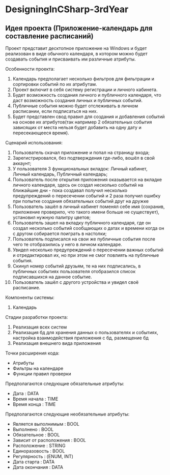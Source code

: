 # DesigningInCSharp-3rdYear

 ## Идея проекта (Приложение-календарь для составление расписаний)
 Проект представит десктопное приложение на Windows и будет реализован в виде обычного календаря, в котором можно будет создавать события и присваивать им различные атрибуты.
 
 Особенности проекта:
 1. Календарь предполагает несколько фильтров для фильтрации и сортировки событий по их атрибутам.
 2. Проект включит в себя систему регистрации и личного кабинета.
 3. Будет возможность создания личного и публичного календаря, что даст возможность создания личных и публичных событий.
 4. Публичные события можно будет отслеживать в личном расписании, если подписаться на них.
 5. Будет представлен свод правил для создания и добавления событий на основе их атрибутов(так например 2 обязательных события зависящих от места нельзя будет добавить на одну дату и пересекающееся время).

 Сценарий использования:
 1. Пользователь скачал приложение и попал на страницу входа;
 2. Зарегистрировался, без подтверждения где-либо, вошёл в свой аккаунт;
 3. У пользователя 3 функциональных вкладок: Личный кабинет, Личный календарь, Публичный календарь;
 4. Пользователь после открытия приложения оказывается на вкладке личного календаря, здесь он создал несколько событий на ближайшие дни - пока
создавал получил несколько предупреждений о пересечении событий и 2 раза получил ошибку при попытке создания обязательных событий друг на дружке
 6. Пользователь зашёл в личный кабинет поменял себе имя (сохранив, приложение проверило, что такого имени больше не существует), установил нужную палитру цветов;
 7. Пользователь зашел на вкладку публичного календаря, где он создал несколько событий сообщающих о датах и времени когда он с другом собирается поиграть в настолки;
 8. Пользователь подписался на свои же публичные события после чего те отобразились у него в личном календаре.
 9. Увидел несколько предупреждений о пересечении важных событий и отредактировал их, но при этом не смог повлиять на публичные события.
 10. Скинул номер событий друзьям, те на них подписались, в публичных событиях пользователя отобразился список подписавшихся на данное событие.
 11. Пользователь зашёл с другого устройства и увидел своё расписание.

 Компоненты системы:
 1. Календарь

 Стадии разработки проекта:
 1. Реализация всех систем
 2. Реализация бд для хранения данных о пользователях и событиях, настройка взаимодействия приложения с бд, размещение бд
 3. Реализация внешнего вида приложения

 Точки расширения кода:
 - Атрибуты
 - Фильтры на календаре
 - Функции правил проверки
 
 Предполагаются следующие обязательные атрибуты:
 - Дата : DATA
 - Время начала : TIME
 - Время конца : TIME
   
 Предполагаются следующие необязательные атрибуты:
 - Является выполнимым : BOOL
 - Выполнено : BOOL
 - Обязательное : BOOL
 - Зависит от расположения : BOOL
 - Расположение : STRING
 - Единоразовость : BOOL
 - Регулярность : (ENUM, INT)
 - Дата старта : DATA
 - Дата окончания : DATA
